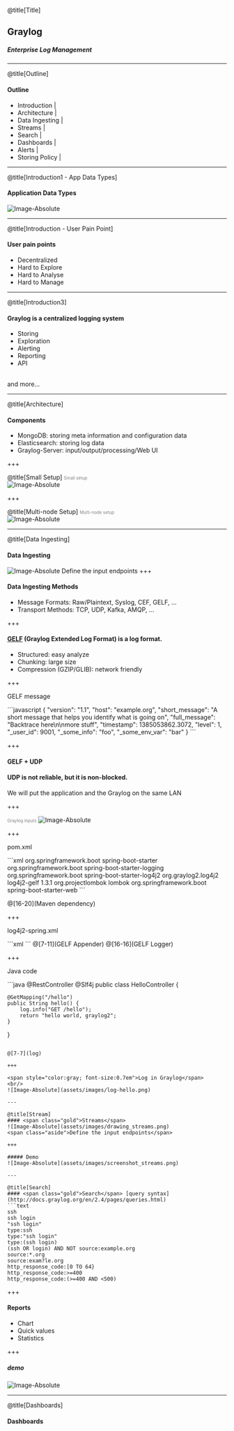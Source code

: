 @title[Title]
## <span class="gold">Graylog</span>
##### Enterprise Log Management 

---

@title[Outline]
#### Outline
- Introduction |
- Architecture |
- Data Ingesting |
- Streams |
- Search |
- Dashboards |
- Alerts |
- Storing Policy |

---

@title[Introduction1 - App Data Types]
#### Application Data Types
![Image-Absolute](assets/images/drawing_app_data_types.png)

---

@title[Introduction - User Pain Point]
#### User <span class="gold">pain points</span>
- Decentralized
- Hard to Explore
- Hard to Analyse
- Hard to Manage

---

@title[Introduction3]
#### Graylog is a <span class="gold">centralized logging system</span>
- Storing
- Exploration
- Alerting
- Reporting
- API
<br/>
<span class="aside">and more...</span>

---

@title[Architecture]
#### Components
- <span class="gold">MongoDB</span><span class="aside">: storing meta information and configuration data</span>
- <span class="gold">Elasticsearch</span><span class="aside">: storing log data</span>
- <span class="gold">Graylog-Server</span><span class="aside">: input/output/processing/Web UI</span>

+++

@title[Small Setup]
<span style="color:gray; font-size:0.7em">Small setup</span>
<br/>
![Image-Absolute](assets/images/architec_small_setup.png)

+++

@title[Multi-node Setup]
<span style="color:gray; font-size:0.7em">Multi-node setup</span>
<br/>
![Image-Absolute](assets/images/architec_bigger_setup.png)

---

@title[Data Ingesting]
#### Data <span class="gold">Ingesting</span>
![Image-Absolute](assets/images/drawing_inputs.png)
<span class="aside">Define the input endpoints</span>
</span>
+++ 

#### Data Ingesting <span class="gold">Methods</span>
- Message Formats: <span class="aside">Raw/Plaintext, Syslog, CEF, <span class="gold">GELF</span>, ...</span>
- Transport Methods: <span class="aside">TCP, <span class="gold">UDP</span>, Kafka, AMQP, ...</span>

+++

#### [<span class="gold">GELF</span>](http://docs.graylog.org/en/2.4/pages/gelf.html) (<span class="gold">G</span>raylog <span class="gold">E</span>xtended <span class="gold">L</span>og <span class="gold">F</span>ormat) is a log format.
- Structured: <span class="aside">easy analyze</span>
- Chunking: <span class="aside">large size</span>
- Compression (GZIP/GLIB): <span class="aside">network friendly</span>

+++

<p><span class="menu-title slide-title">GELF message</span></p>
```javascript
{
  "version": "1.1",
  "host": "example.org",
  "short_message": "A short message that helps you identify what is going on",
  "full_message": "Backtrace here\n\nmore stuff",
  "timestamp": 1385053862.3072,
  "level": 1,
  "_user_id": 9001,
  "_some_info": "foo",
  "_some_env_var": "bar"
}
```

+++

#### <span class="gold">GELF</span> + <span class="gold">UDP</span>
#### <span class="gold">UDP</span> is not reliable, but it is <span class="gold">non-blocked</span>.
<span class="aside">We will put the application and the Graylog on the same LAN</span>

+++ 

<span style="color:gray; font-size:0.7em">Graylog inputs</span>
![Image-Absolute](assets/images/screenshot_inputs.png)

+++

<p><span class="menu-title slide-title">pom.xml</span></p>
```xml
    <dependencies>
        <dependency>
            <groupId>org.springframework.boot</groupId>
            <artifactId>spring-boot-starter</artifactId>
            <exclusions>
                <exclusion>
                    <groupId>org.springframework.boot</groupId>
                    <artifactId>spring-boot-starter-logging</artifactId>
                </exclusion>
            </exclusions>
        </dependency>
        <dependency>
            <groupId>org.springframework.boot</groupId>
            <artifactId>spring-boot-starter-log4j2</artifactId>
        </dependency>
        <dependency>
            <groupId>org.graylog2.log4j2</groupId>
            <artifactId>log4j2-gelf</artifactId>
            <version>1.3.1</version>
        </dependency>
        <dependency>
            <groupId>org.projectlombok</groupId>
            <artifactId>lombok</artifactId>
        </dependency>
        <dependency>
            <groupId>org.springframework.boot</groupId>
            <artifactId>spring-boot-starter-web</artifactId>
        </dependency>
    </dependencies>
```

@[16-20](Maven dependency)

+++

<p><span class="menu-title slide-title">log4j2-spring.xml</span></p>
```xml
<?xml version="1.0" encoding="UTF-8"?>
<Configuration status="warn" name="MyApp" packages="">
	<Appenders>
		<Console name="Console" target="SYSTEM_OUT" ignoreExceptions="false">
			<PatternLayout pattern="%d{yyyy-MM-dd HH:mm:ss} [%t] (%F:%L)  - %m%n" />
		</Console>
		<GELF name="gelfAppender" server="www.johnsonlau.net" port="12201"
			hostName="appserver01.example.com" protocol="UDP">
			<KeyValuePair key="environment" value="DEV" />
			<KeyValuePair key="application" value="demo" />
		</GELF>
	</Appenders>
	<Loggers>
		<Root level="info">
			<AppenderRef ref="Console" />
			<AppenderRef ref="gelfAppender" />
		</Root>
	</Loggers>
</Configuration>
```
@[7-11](GELF Appender)
@[16-16](GELF Logger)

+++

<p><span class="menu-title slide-title">Java code</span></p>
```java
@RestController
@Slf4j
public class HelloController {

	@GetMapping("/hello")
	public String hello() {
		log.info("GET /hello");
		return "hello world, graylog2";
	}

}

```

@[7-7](log)

+++ 

<span style="color:gray; font-size:0.7em">Log in Graylog</span>
<br/>
![Image-Absolute](assets/images/log-hello.png)

---

@title[Stream]
#### <span class="gold">Streams</span>
![Image-Absolute](assets/images/drawing_streams.png)
<span class="aside">Define the input endpoints</span>

+++ 

##### Demo
![Image-Absolute](assets/images/screenshot_streams.png)

---

@title[Search]
#### <span class="gold">Search</span> [query syntax](http://docs.graylog.org/en/2.4/pages/queries.html)
```text
ssh
ssh login
"ssh login"
type:ssh
type:"ssh login"
type:(ssh login)
(ssh OR login) AND NOT source:example.org
source:*.org
source:exam?le.org
http_response_code:[0 TO 64}
http_response_code:>=400
http_response_code:(>=400 AND <500)
```

+++ 

#### Reports
- Chart
- Quick values
- Statistics

+++

##### demo
![Image-Absolute](assets/images/screenshot_reports.png)

---

@title[Dashboards]
#### <span class="gold">Dashboards</span>


